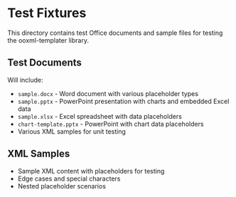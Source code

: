 # Test Fixtures

This directory contains test Office documents and sample files for testing the ooxml-templater library.

## Test Documents

Will include:
- `sample.docx` - Word document with various placeholder types
- `sample.pptx` - PowerPoint presentation with charts and embedded Excel data
- `sample.xlsx` - Excel spreadsheet with data placeholders
- `chart-template.pptx` - PowerPoint with chart data placeholders
- Various XML samples for unit testing

## XML Samples

- Sample XML content with placeholders for testing
- Edge cases and special characters
- Nested placeholder scenarios